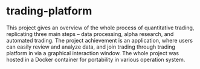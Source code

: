 # trading-platform
This project gives an overview of the whole process of quantitative trading, replicating three main steps – data processing, alpha research, and automated trading. 
The project achievement is an application, where users can easily review and analyze data, and join trading through trading platform in via a graphical interaction window.
The whole project was hosted in a Docker container for portability in various operation system.
